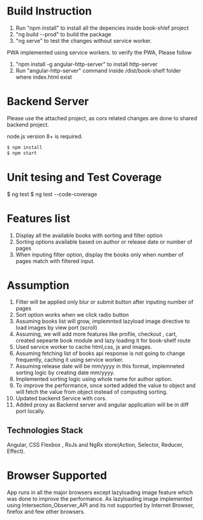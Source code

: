 # Build Instruction

1. Run "npm install" to install all the depencies inside book-shlef project
2. "ng build --prod" to build the package
3. "ng serve" to test the changes without service worker.

PWA implemented using service workers. to verify the PWA, Please follow

1. "npm install -g angular-http-server" to install http-server
2. Run "angular-http-server" command inside /dist/book-shelf folder where index.html exist

# Backend Server

Please use the attached project, as cors related changes are done to shared backend project.

node.js version 8+ is required.

```bash
$ npm install
$ npm start
```

# Unit tesing and Test Coverage

$ ng test
$ ng test --code-coverage

# Features list

1. Display all the available books with sorting and filter option
2. Sorting options available based on author or release date or number of pages
3. When inputing filter option, display the books only when number of pages match with filtered input.

# Assumption

1. Filter will be applied only blur or submit button after inputing number of pages
2. Sort option works when we click radio button
3. Assuming books list will grow, implemnted lazyload image directive to load images by view port (scroll)
4. Assuming, we will add more features like profile, checkout , cart, created sepearte book module and lazy loading it for book-shelf route
5. Used service worker to cache html,css, js and images.
6. Assuming fetching list of books api response is not going to change frequently, caching it using service worker.
7. Assuming release date will be mm/yyyy in this format, implemneted sorting logic by creating date mm/yyyy.
8. Implemented sorting logic using whole name for author option.
9. To improve the performance, once sorted added the value to object and will fetch the value from object instead of computing sorting.
10. Updated backend Service with cors.
11. Added proxy as Backend server and angular application will be in diff port locally.

## Technologies Stack

Angular, CSS Flexbox , RxJs and NgRx store(Action, Selector, Reducer, Effect).

# Browser Supported

App runs in all the major browsers except lazyloading image feature which was done to improve the performance. As lazyloading image implemented using Intersection_Observer_API and its not supported by Internet Browser, firefox and few other browsers.
